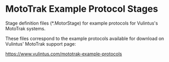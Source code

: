 # MotoTrak Example Protocol Stages

Stage definition files (*.MotorStage) for example protocols for Vulintus's MotoTrak systems.

These files correspond to the example protocols available for download on Vulintus' MotoTrak support page:

https://www.vulintus.com/mototrak-example-protocols
